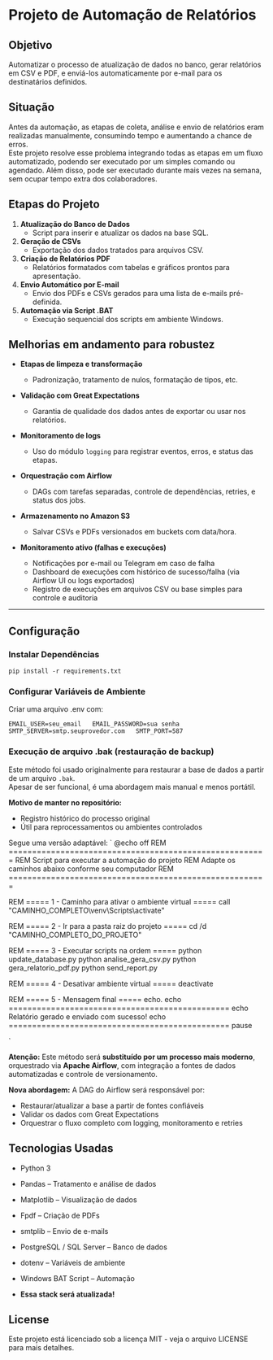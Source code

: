 # Projeto de Automação de Relatórios

## Objetivo
Automatizar o processo de atualização de dados no banco, gerar relatórios em CSV e PDF, e enviá-los automaticamente por e-mail para os destinatários definidos.

## Situação
Antes da automação, as etapas de coleta, análise e envio de relatórios eram realizadas manualmente, consumindo tempo e aumentando a chance de erros.  
Este projeto resolve esse problema integrando todas as etapas em um fluxo automatizado, podendo ser executado por um simples comando ou agendado. Além disso, pode ser executado durante mais vezes na semana, sem ocupar tempo extra dos colaboradores.

## Etapas do Projeto
1. **Atualização do Banco de Dados**  
   - Script para inserir e atualizar os dados na base SQL.
2. **Geração de CSVs**  
   - Exportação dos dados tratados para arquivos CSV.
3. **Criação de Relatórios PDF**  
   - Relatórios formatados com tabelas e gráficos prontos para apresentação.
4. **Envio Automático por E-mail**  
   - Envio dos PDFs e CSVs gerados para uma lista de e-mails pré-definida.
5. **Automação via Script .BAT**  
   - Execução sequencial dos scripts em ambiente Windows.


## Melhorias em andamento para robustez

- **Etapas de limpeza e transformação**
  - Padronização, tratamento de nulos, formatação de tipos, etc.

- **Validação com Great Expectations**
  - Garantia de qualidade dos dados antes de exportar ou usar nos relatórios.

- **Monitoramento de logs**
  - Uso do módulo `logging` para registrar eventos, erros, e status das etapas.

- **Orquestração com Airflow**
  - DAGs com tarefas separadas, controle de dependências, retries, e status dos jobs.

- **Armazenamento no Amazon S3**
  - Salvar CSVs e PDFs versionados em buckets com data/hora.

- **Monitoramento ativo (falhas e execuções)**
  - Notificações por e-mail ou Telegram em caso de falha
  - Dashboard de execuções com histórico de sucesso/falha (via Airflow UI ou logs exportados)
  - Registro de execuções em arquivos CSV ou base simples para controle e auditoria

---

## Configuração

### Instalar Dependências

`pip install -r requirements.txt`

### Configurar Variáveis de Ambiente
Criar uma arquivo .env com:

`EMAIL_USER=seu_email  
EMAIL_PASSWORD=sua senha  
SMTP_SERVER=smtp.seuprovedor.com  
SMTP_PORT=587`

### Execução de arquivo .bak (restauração de backup)

Este método foi usado originalmente para restaurar a base de dados a partir de um arquivo `.bak`.  
Apesar de ser funcional, é uma abordagem mais manual e menos portátil.

**Motivo de manter no repositório:**
- Registro histórico do processo original
- Útil para reprocessamentos ou ambientes controlados

Segue uma versão adaptável:
`
@echo off
REM =======================================================
REM Script para executar a automação do projeto
REM Adapte os caminhos abaixo conforme seu computador
REM =======================================================

REM ===== 1 - Caminho para ativar o ambiente virtual =====
call "CAMINHO_COMPLETO\venv\Scripts\activate"

REM ===== 2 - Ir para a pasta raiz do projeto =====
cd /d "CAMINHO_COMPLETO_DO_PROJETO"

REM ===== 3 - Executar scripts na ordem =====
python update_database.py
python analise_gera_csv.py
python gera_relatorio_pdf.py
python send_report.py

REM ===== 4 - Desativar ambiente virtual =====
deactivate

REM ===== 5 - Mensagem final =====
echo.
echo ===============================================
echo Relatório gerado e enviado com sucesso!
echo ===============================================
pause

`

**Atenção:** Este método será **substituído por um processo mais moderno**, orquestrado via **Apache Airflow**, com integração a fontes de dados automatizadas e controle de versionamento.

**Nova abordagem:** A DAG do Airflow será responsável por:
- Restaurar/atualizar a base a partir de fontes confiáveis
- Validar os dados com Great Expectations
- Orquestrar o fluxo completo com logging, monitoramento e retries

## Tecnologias Usadas

- Python 3
- Pandas – Tratamento e análise de dados
- Matplotlib – Visualização de dados
- Fpdf – Criação de PDFs
- smtplib – Envio de e-mails
- PostgreSQL / SQL Server – Banco de dados
- dotenv – Variáveis de ambiente
- Windows BAT Script – Automação

- **Essa stack será atualizada!**

## License

Este projeto está licenciado sob a licença MIT - veja o arquivo LICENSE para mais detalhes.
